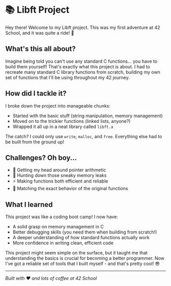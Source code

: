 # 📚 Libft Project

Hey there! Welcome to my Libft project. This was my first adventure at 42 School, and it was quite a ride! 🚀

## What's this all about?
Imagine being told you can't use any standard C functions... you have to build them yourself! That's exactly what this project is about. I had to recreate many standard C library functions from scratch, building my own set of functions that I'll be using throughout my 42 journey.

## How did I tackle it?
I broke down the project into manageable chunks:
- Started with the basic stuff (string manipulation, memory management)
- Moved on to the trickier functions (linked lists, anyone?)
- Wrapped it all up in a neat library called `libft.a`

The catch? I could only use `write`, `malloc`, and `free`. Everything else had to be built from the ground up!

## Challenges? Oh boy...
- 🧠 Getting my head around pointer arithmetic
- 🐛 Hunting down those sneaky memory leaks
- ⚡ Making functions both efficient and reliable
- 🎯 Matching the exact behavior of the original functions

## What I learned
This project was like a coding boot camp! I now have:
- A solid grasp on memory management in C
- Better debugging skills (you need them when building from scratch!)
- A deeper understanding of how standard functions actually work
- More confidence in writing clean, efficient code

This project might seem simple on the surface, but it taught me that understanding the basics is crucial for becoming a better programmer. Now I've got a reliable set of tools that I built myself - and that's pretty cool! 😎

---
*Built with ❤️ and lots of coffee at 42 School*
